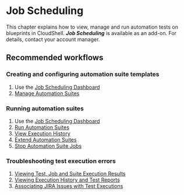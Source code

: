 # Job Scheduling

This chapter explains how to view, manage and run automation tests on blueprints in CloudShell. ***Job Scheduling*** is available as an add-on. For details, contact your account manager.

## Recommended workflows

### Creating and configuring automation suite templates

1. Use the [Job Scheduling Dashboard](./job-scheduling-dashboard.md)
2. [Manage Automation Suites](../portal/job-scheduling/manage-automation-suites/)

### Running automation suites

1. Use the [Job Scheduling Dashboard](./job-scheduling-dashboard.md)
2. [Run Automation Suites](./running-automation-suites/index.md)
3. [View Execution History](./view-execution-history/view-execution-history.md)
4. [Extend Automation Suites](./extend-and-stop-automation-suites/extend-suite-jobs.md)
5. [Stop Automation Suite Jobs](./extend-and-stop-automation-suites/stop-suite-jobs.md)

### Troubleshooting test execution errors

1. [Viewing Test, Job and Suite Execution Results](./view-tests-job-suite-execution-results.md)
2. [Viewing Execution History and Test Reports](../portal/job-scheduling/view-execution-history-and-reports/)
3. [Associating JIRA Issues with Test Executions](./associate-jira-issues-with-test-executions.md)
